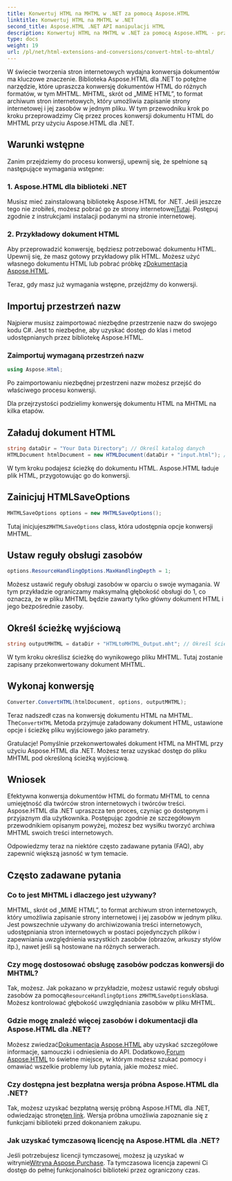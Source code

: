 ```yaml
---
title: Konwertuj HTML na MHTML w .NET za pomocą Aspose.HTML
linktitle: Konwertuj HTML na MHTML w .NET
second_title: Aspose.HTML .NET API manipulacji HTML
description: Konwertuj HTML na MHTML w .NET za pomocą Aspose.HTML - przewodnik krok po kroku dotyczący wydajnej archiwizacji treści internetowych. Dowiedz się, jak używać Aspose.HTML dla .NET do tworzenia archiwów MHTML.
type: docs
weight: 19
url: /pl/net/html-extensions-and-conversions/convert-html-to-mhtml/
---
```


W świecie tworzenia stron internetowych wydajna konwersja dokumentów ma kluczowe znaczenie. Biblioteka Aspose.HTML dla .NET to potężne narzędzie, które upraszcza konwersję dokumentów HTML do różnych formatów, w tym MHTML. MHTML, skrót od „MIME HTML”, to format archiwum stron internetowych, który umożliwia zapisanie strony internetowej i jej zasobów w jednym pliku. W tym przewodniku krok po kroku przeprowadzimy Cię przez proces konwersji dokumentu HTML do MHTML przy użyciu Aspose.HTML dla .NET.

## Warunki wstępne

Zanim przejdziemy do procesu konwersji, upewnij się, że spełnione są następujące wymagania wstępne:

### 1. Aspose.HTML dla biblioteki .NET

 Musisz mieć zainstalowaną bibliotekę Aspose.HTML for .NET. Jeśli jeszcze tego nie zrobiłeś, możesz pobrać go ze strony internetowej[Tutaj](https://releases.aspose.com/html/net/). Postępuj zgodnie z instrukcjami instalacji podanymi na stronie internetowej.

### 2. Przykładowy dokument HTML

Aby przeprowadzić konwersję, będziesz potrzebować dokumentu HTML. Upewnij się, że masz gotowy przykładowy plik HTML. Możesz użyć własnego dokumentu HTML lub pobrać próbkę z[Dokumentacja Aspose.HTML](https://reference.aspose.com/html/net/).

Teraz, gdy masz już wymagania wstępne, przejdźmy do konwersji.

## Importuj przestrzeń nazw

Najpierw musisz zaimportować niezbędne przestrzenie nazw do swojego kodu C#. Jest to niezbędne, aby uzyskać dostęp do klas i metod udostępnianych przez bibliotekę Aspose.HTML.

### Zaimportuj wymaganą przestrzeń nazw

```csharp
using Aspose.Html;
```

Po zaimportowaniu niezbędnej przestrzeni nazw możesz przejść do właściwego procesu konwersji.

Dla przejrzystości podzielimy konwersję dokumentu HTML na MHTML na kilka etapów.

## Załaduj dokument HTML

```csharp
string dataDir = "Your Data Directory"; // Określ katalog danych
HTMLDocument htmlDocument = new HTMLDocument(dataDir + "input.html"); // Załaduj dokument HTML
```

W tym kroku podajesz ścieżkę do dokumentu HTML. Aspose.HTML ładuje plik HTML, przygotowując go do konwersji.

## Zainicjuj HTMLSaveOptions

```csharp
MHTMLSaveOptions options = new MHTMLSaveOptions();
```

 Tutaj inicjujesz`MHTMLSaveOptions` class, która udostępnia opcje konwersji MHTML.

## Ustaw reguły obsługi zasobów

```csharp
options.ResourceHandlingOptions.MaxHandlingDepth = 1;
```

Możesz ustawić reguły obsługi zasobów w oparciu o swoje wymagania. W tym przykładzie ograniczamy maksymalną głębokość obsługi do 1, co oznacza, że w pliku MHTML będzie zawarty tylko główny dokument HTML i jego bezpośrednie zasoby.

## Określ ścieżkę wyjściową

```csharp
string outputMHTML = dataDir + "HTMLtoMHTML_Output.mht"; // Określ ścieżkę pliku wyjściowego
```

W tym kroku określisz ścieżkę do wynikowego pliku MHTML. Tutaj zostanie zapisany przekonwertowany dokument MHTML.

## Wykonaj konwersję

```csharp
Converter.ConvertHTML(htmlDocument, options, outputMHTML);
```

 Teraz nadszedł czas na konwersję dokumentu HTML na MHTML. The`ConvertHTML` Metoda przyjmuje załadowany dokument HTML, ustawione opcje i ścieżkę pliku wyjściowego jako parametry.

Gratulacje! Pomyślnie przekonwertowałeś dokument HTML na MHTML przy użyciu Aspose.HTML dla .NET. Możesz teraz uzyskać dostęp do pliku MHTML pod określoną ścieżką wyjściową.

## Wniosek

Efektywna konwersja dokumentów HTML do formatu MHTML to cenna umiejętność dla twórców stron internetowych i twórców treści. Aspose.HTML dla .NET upraszcza ten proces, czyniąc go dostępnym i przyjaznym dla użytkownika. Postępując zgodnie ze szczegółowym przewodnikiem opisanym powyżej, możesz bez wysiłku tworzyć archiwa MHTML swoich treści internetowych.

Odpowiedzmy teraz na niektóre często zadawane pytania (FAQ), aby zapewnić większą jasność w tym temacie.

## Często zadawane pytania

### Co to jest MHTML i dlaczego jest używany?

MHTML, skrót od „MIME HTML”, to format archiwum stron internetowych, który umożliwia zapisanie strony internetowej i jej zasobów w jednym pliku. Jest powszechnie używany do archiwizowania treści internetowych, udostępniania stron internetowych w postaci pojedynczych plików i zapewniania uwzględnienia wszystkich zasobów (obrazów, arkuszy stylów itp.), nawet jeśli są hostowane na różnych serwerach.

### Czy mogę dostosować obsługę zasobów podczas konwersji do MHTML?

 Tak, możesz. Jak pokazano w przykładzie, możesz ustawić reguły obsługi zasobów za pomocą`ResourceHandlingOptions` z`MHTMLSaveOptions`klasa. Możesz kontrolować głębokość uwzględniania zasobów w pliku MHTML.

### Gdzie mogę znaleźć więcej zasobów i dokumentacji dla Aspose.HTML dla .NET?

 Możesz zwiedzać[Dokumentacja Aspose.HTML](https://reference.aspose.com/html/net/) aby uzyskać szczegółowe informacje, samouczki i odniesienia do API. Dodatkowo,[Forum Aspose.HTML](https://forum.aspose.com/) to świetne miejsce, w którym możesz szukać pomocy i omawiać wszelkie problemy lub pytania, jakie możesz mieć.

### Czy dostępna jest bezpłatna wersja próbna Aspose.HTML dla .NET?

 Tak, możesz uzyskać bezpłatną wersję próbną Aspose.HTML dla .NET, odwiedzając stronę[ten link](https://releases.aspose.com/). Wersja próbna umożliwia zapoznanie się z funkcjami biblioteki przed dokonaniem zakupu.

### Jak uzyskać tymczasową licencję na Aspose.HTML dla .NET?

 Jeśli potrzebujesz licencji tymczasowej, możesz ją uzyskać w witrynie[Witryna Aspose.Purchase](https://purchase.aspose.com/temporary-license/). Ta tymczasowa licencja zapewni Ci dostęp do pełnej funkcjonalności biblioteki przez ograniczony czas.

